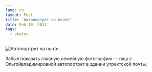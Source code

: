 ```yaml
---
lang: ru
layout: Post
title: 'Автопортрет на почте'
date: Feb 10, 2012
tags:
  - photos
---
```


![Автопортрет на почте](photo://174)

Забыл показать главную семейную фотографию — наш с Ольгойвладимировной автопортрет в здании утрехтской почты.
